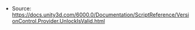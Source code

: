 * Source: https://docs.unity3d.com/6000.0/Documentation/ScriptReference/VersionControl.Provider.UnlockIsValid.html


